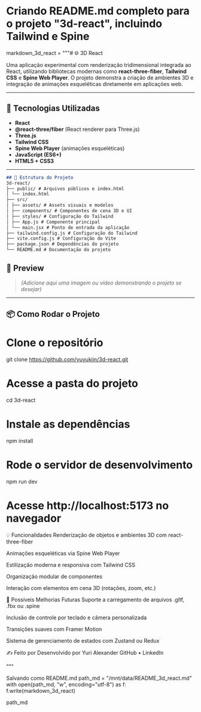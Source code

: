 # Criando README.md completo para o projeto "3d-react", incluindo Tailwind e Spine

markdown_3d_react = """# 🌐 3D React

Uma aplicação experimental com renderização tridimensional integrada ao React, utilizando bibliotecas modernas como **react-three-fiber**, **Tailwind CSS** e **Spine Web Player**. O projeto demonstra a criação de ambientes 3D e integração de animações esqueléticas diretamente em aplicações web.

---

## 🧪 Tecnologias Utilizadas

- **React**
- **@react-three/fiber** (React renderer para Three.js)
- **Three.js**
- **Tailwind CSS**
- **Spine Web Player** (animações esqueléticas)
- **JavaScript (ES6+)**
- **HTML5 + CSS3**

---
```md
## 📁 Estrutura do Projeto
3d-react/
├── public/ # Arquivos públicos e index.html
│ └── index.html
├── src/
│ ├── assets/ # Assets visuais e modelos
│ ├── components/ # Componentes de cena 3D e UI
│ ├── styles/ # Configuração do Tailwind
│ ├── App.js # Componente principal
│ └── main.jsx # Ponto de entrada da aplicação
├── tailwind.config.js # Configuração do Tailwind
├── vite.config.js # Configuração do Vite
├── package.json # Dependências do projeto
└── README.md # Documentação do projeto

```

## 📸 Preview

> *(Adicione aqui uma imagem ou vídeo demonstrando o projeto se desejar)*

---


## 📦 Como Rodar o Projeto


# Clone o repositório
git clone https://github.com/yuyukiin/3d-react.git

# Acesse a pasta do projeto
cd 3d-react

# Instale as dependências
npm install

# Rode o servidor de desenvolvimento
npm run dev

# Acesse http://localhost:5173 no navegador
💡 Funcionalidades
Renderização de objetos e ambientes 3D com react-three-fiber

Animações esqueléticas via Spine Web Player

Estilização moderna e responsiva com Tailwind CSS

Organização modular de componentes

Interação com elementos em cena 3D (rotações, zoom, etc.)

🎯 Possíveis Melhorias Futuras
Suporte a carregamento de arquivos .gltf, .fbx ou .spine

Inclusão de controle por teclado e câmera personalizada

Transições suaves com Framer Motion

Sistema de gerenciamento de estados com Zustand ou Redux

✍️ Feito por
Desenvolvido por Yuri Alexander
GitHub • LinkedIn

"""

Salvando como README.md
path_md = "/mnt/data/README_3d_react.md"
with open(path_md, "w", encoding="utf-8") as f:
f.write(markdown_3d_react)

path_md

